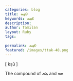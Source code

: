 ```yaml
---
categories: blog
title: க்ஷூ
keywords: க்ஷூ
description: 
author: Tamilan
layout: Ruby
tags: 
 
permalink: க்ஷூ
featured: /images/ttak-48.png
---
```

  
[ kṣū ]  
  
The compound of க்ஷ் and ஊ
